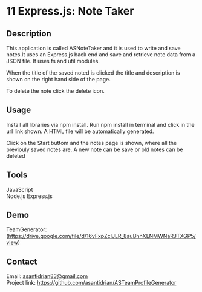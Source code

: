 # 11 Express.js: Note Taker

## Description
This application is called ASNoteTaker and it is  used to write and save notes.It uses an Express.js back end and  save and retrieve note data from a JSON file.
It uses fs and util modules. 

When the title of the saved noted is clicked the title and description is shown on the right hand side of the page.

To delete the note click the delete icon.

## Usage
Install all libraries via npm install.
Run npm install in terminal and click in the url link shown.
A HTML file will be automatically generated.

Click on the Start buttom and the notes page is shown, where all the previouly saved notes are. A new note can be save or old notes can be deleted

## Tools
JavaScript  
Node.js
Express.js

## Demo

 TeamGenerator:(https://drive.google.com/file/d/16vFxpZcIJLR_8auBhnXLNMWNaRJTXGP5/view)


## Contact
Email: asantidrian83@gmail.com  
Project link: https://github.com/asantidrian/ASTeamProfileGenerator  


